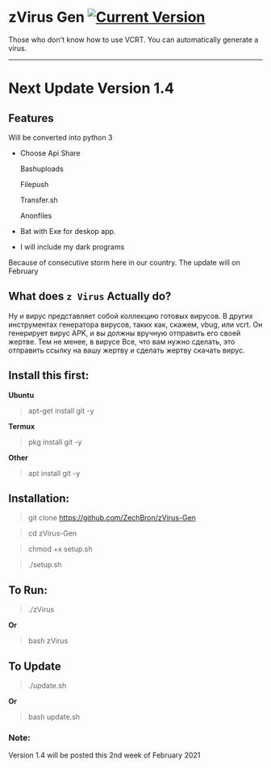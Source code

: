 # zVirus Gen [![Current Version ](https://img.shields.io/badge/Current%20Version-1.1-blue?style=flat-square)](https://github.com/ZechBron/zVirus-Gen)
Those who don't know how to use VCRT. You can automatically generate a virus.

---

# Next Update Version 1.4
## Features
Will be converted into python 3
+ Choose Api Share

   Bashuploads

   Filepush
   
   Transfer.sh
   
   Anonfiles

+ Bat with Exe for deskop app.

+ I will include my dark programs

Because of consecutive storm here in our country. The update will on February



## What does `z Virus` Actually do?
Ну и вирус представляет собой коллекцию готовых вирусов. В других инструментах генератора вирусов, таких как, скажем, vbug, или vcrt. Он генерирует вирус APK, и вы должны вручную отправить его своей жертве. Тем не менее, в вирусе Все, что вам нужно сделать, это отправить ссылку на вашу жертву и сделать жертву скачать вирус.


## Install this first:
__Ubuntu__
> apt-get install git -y

__Termux__
> pkg install git -y

__Other__
> apt install git -y


## Installation:
> git clone https://github.com/ZechBron/zVirus-Gen

> cd zVirus-Gen

> chmod +x setup.sh

> ./setup.sh


## To Run:
> ./zVirus

__Or__

> bash zVirus


## To Update
> ./update.sh

__Or__

> bash update.sh

### Note:
Version 1.4 will be posted this 2nd week of February 2021
